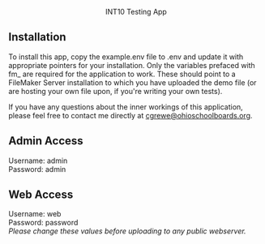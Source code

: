 <p align="center">INT10 Testing App</p>

<h2>Installation</h2>

<p>To install this app, copy the example.env file to .env and update it with appropriate pointers for your installation. Only the variables
prefaced with fm_ are required for the application to work. These should point to a FileMaker Server installation
to which you have uploaded the demo file (or are hosting your own file upon, if you're writing your own tests).</p>

<p>If you have any questions about the inner workings of this application, please feel free to contact me directly
at <a href="cgrewe@ohioschoolboards.org">cgrewe@ohioschoolboards.org</a>.</p>

<h2>Admin Access</h2>
<p>Username: admin <br />
Password: admin</p>

<h2>Web Access</h2>
<p>Username: web<br />
Password: password<br />
<i>Please change these values before uploading to any public webserver.</i></p>
